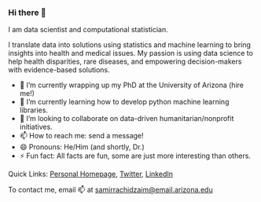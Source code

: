 ### Hi there 👋

I am data scientist and computational statistician. 

I translate data into solutions using statistics and machine learning to bring insights into health and medical issues. My passion is using data science to help health disparities, rare diseases, and empowering decision-makers with evidence-based solutions. 

- 🔭 I’m currently wrapping up my PhD at the University of Arizona (hire me!)
- 🌱 I’m currently learning how to develop python machine learning libraries.
- 🤗  I’m looking to collaborate on data-driven humanitarian/nonprofit initiatives. 
- 📫 How to reach me: send a message!
- 😄 Pronouns: He/Him (and shortly, Dr.)
- ⚡ Fun fact: All facts are fun, some are just more interesting than others. 

Quick Links: [Personal Homepage](https://samirrachidzaim.github.io/), [Twitter](https://twitter.com/Samirrz1), [LinkedIn](https://www.linkedin.com/in/srachidz/)

To contact me, email 📫 at samirrachidzaim@email.arizona.edu

<!--
**SamirRachidZaim/SamirRachidZaim** is a ✨ _special_ ✨ repository because its `README.md` (this file) appears on your GitHub profile.

Here are some ideas to get you started:

- 🔭 I’m currently working on ...
- 🌱 I’m currently learning ...
- 👯 I’m looking to collaborate on ...
- 🤔 I’m looking for help with ...
- 💬 Ask me about ...
- 📫 How to reach me: ...
- 😄 Pronouns: ...
- ⚡ Fun fact: ...
-->
